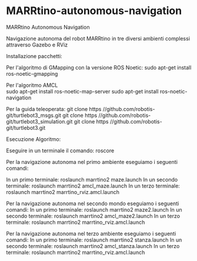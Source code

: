 # MARRtino-autonomous-navigation

MARRtino Autonomous Navigation

Navigazione autonoma del robot MARRtino in tre diversi ambienti complessi attraverso Gazebo e RViz

Installazione pacchetti:


Per l'algoritmo di GMapping con la versione ROS Noetic:
sudo apt-get install ros-noetic-gmapping

Per l'algoritmo AMCL<br>
sudo apt-get install ros-noetic-map-server
sudo apt-get install ros-noetic-navigation

Per la guida teleoperata:
git clone https //github.com/robotis-git/turtlebot3_msgs.git
git clone https //github.com/robotis-git/turtlebot3_simulation.git
git clone https //github.com/robotis-git/turtlebot3.git 



Esecuzione Algoritmo:


Eseguire in un terminale il comando:
roscore

Per la navigazione autonoma nel primo ambiente eseguiamo i seguenti comandi:

In un primo terminale:
roslaunch marrtino2 maze.launch
In un secondo terminale:
roslaunch marrtino2 amcl_maze.launch
In un terzo terminale:
roslaunch marrtino2 marrtino_rviz.amcl.launch

Per la navigazione autonoma nel secondo mondo eseguiamo i seguenti comandi:
In un primo terminale:
roslaunch marrtino2 maze2.launch
In un secondo terminale:
roslaunch marrtino2 amcl_maze2.launch
In un terzo terminale:
roslaunch marrtino2 marrtino_rviz.amcl.launch


Per la navigazione autonoma nel terzo ambiente eseguiamo i seguenti comandi:
In un primo terminale:
roslaunch marrtino2 stanza.launch
In un secondo terminale:
roslaunch marrtino2 amcl_stanza.launch
In un terzo terminale:
roslaunch marrtino2 marrtino_rviz.amcl.launch
